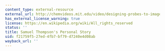 ```yaml
---
content_type: external-resource
external_url: http://chemvideos.mit.edu/video/designing-probes-to-image-proteins-inside-living-cells-2/
has_external_license_warning: true
license: https://en.wikipedia.org/wiki/All_rights_reserved
status: ''
title: Samuel Thompson's Personal Story
uid: f21759f5-27ed-4fb7-bf79-d7240e4d08ab
wayback_url: ''
---
```

